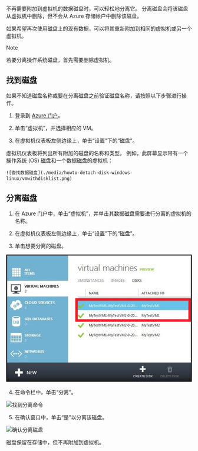 不再需要附加到虚拟机的数据磁盘时，可以轻松地分离它。 分离磁盘会将该磁盘从虚拟机中删除，但不会从 Azure 存储帐户中删除该磁盘。

如果希望再次使用磁盘上的现有数据，可以将其重新附加到相同的虚拟机或另一个虚拟机。  

> [!NOTE]
> 若要分离操作系统磁盘，首先需要删除虚拟机。
>

## <a name="find-the-disk"></a>找到磁盘
如果不知道磁盘名称或要在分离磁盘之前验证磁盘名称，请按照以下步骤进行操作。

1. 登录到 [Azure 门户](https://portal.azure.com)。

2. 单击“虚拟机”，并选择相应的 VM。

3. 在虚拟机仪表板左侧边缘上，单击“设置”下的“磁盘”。

 虚拟机仪表板将列出所有附加的磁盘的名称和类型。 例如，此屏幕显示带有一个操作系统 (OS) 磁盘和一个数据磁盘的虚拟机：

    ![查找数据磁盘](./media/howto-detach-disk-windows-linux/vmwithdisklist.png)

## <a name="detach-the-disk"></a>分离磁盘
1. 在 Azure 门户中，单击“虚拟机”，并单击其数据磁盘需要进行分离的虚拟机的名称。

2. 在虚拟机仪表板左侧边缘上，单击“设置”下的“磁盘”。

3. 单击想要分离的磁盘。

  ![标识要分离的磁盘](./media/howto-detach-disk-windows-linux/disklist.png)

4. 在命令栏中，单击“分离”。

  ![找到分离命令](./media/howto-detach-disk-windows-linux/diskdetachcommand.png)

5. 在确认窗口中，单击“是”以分离该磁盘。

  ![确认分离磁盘](./media/howto-detach-disk-windows-linux/confirmdetach.png)

磁盘保留在存储中，但不再附加到虚拟机。
